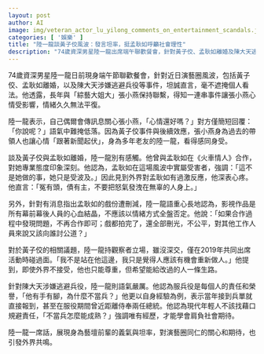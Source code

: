 ```yaml
---
layout: post
author: AI
image: img/veteran_actor_lu_yilong_comments_on_entertainment_scandals.jpg
categories: [ '娛樂' ]
title: "陸一龍談黃子佼風波：發言坦率，挺孟耿如呼籲社會理性"
description: "74歲資深男星陸一龍出席端午聯歡餐會，針對黃子佼、孟耿如離婚及陳大天逃兵役事件發表看法，強調孟耿如只是受波及不該被苛責，呼籲戲劇作品不應因個案受牽連。對黃子佼事件保持觀望，主張應給人改過自新機會。面對陳大天兵役爭議則嚴詞斥責，認為服兵役是成熟的必要歷程。他也透露張小燕因近來演藝圈風波心情受影響，展現前輩關懷同業的義氣與坦率。"
---
```

74歲資深男星陸一龍日前現身端午節聯歡餐會，針對近日演藝圈風波，包括黃子佼、孟耿如離婚，以及陳大天涉嫌逃避兵役等事件，坦誠直言，毫不遮掩個人看法。他透露，長年與「綜藝大姐大」張小燕保持聯繫，得知一連串事件讓張小燕心情受影響，情緒久久無法平復。

陸一龍表示，自己偶爾會傳訊息關心張小燕，「心情還好嗎？」對方僅簡短回覆：「你說呢？」語氣中難掩低落。因為黃子佼事件與後續效應，張小燕身為過去的帶領人也讓心情「跟著新聞起伏」，身為多年老友的陸一龍，看得感同身受。

談及黃子佼與孟耿如離婚，陸一龍別有感觸。他曾與孟耿如在《火車情人》合作，對她專業態度印象深刻。他認為，孟耿如在這場風波中實屬受害者，強調：「這不是她做的事，她只是受波及。」因此見到外界對孟耿如有過激反應，他深表心疼。他直言：「冤有頭，債有主，不要把怒氣發洩在無辜的人身上。」

另外，針對有消息指出孟耿如的戲份遭刪減，陸一龍語重心長地認為，影視作品是所有幕前幕後人員的心血結晶，不應該以情緒方式全盤否定。他說：「如果合作過程中發現問題，不再合作即可；戲都拍完了，還全部刪光，不公平，對其他工作人員來說又該向誰討公道？」

對於黃子佼的相關議題，陸一龍持觀察者立場，雖沒深交，僅在2019年共同出席活動時碰過面。「我不是站在他這邊，我只是覺得人應該有機會重新做人。」他提到，即使外界不接受，他也只能尊重，但希望能給改過的人一條生路。

針對陳大天涉嫌逃避兵役，陸一龍則語氣嚴厲。他認為服兵役是每個人的責任和榮譽，「他有手有腳，為什麼不當兵？」他更以自身經驗為例，表示當年接到兵單就直接報到，甚至在服役期間曾近距離侍奉兩任總統。他認為現代年輕人不該找藉口規避責任，「不當兵怎麼能成熟？」強調唯有經歷，才能學會肩負社會期待。

陸一龍一席話，展現身為藝壇前輩的義氣與坦率，對演藝圈同仁的關心和期待，也引發外界共鳴。